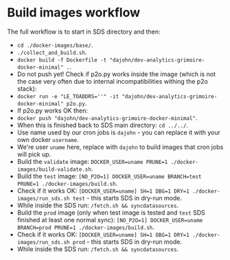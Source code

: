 # Build images workflow

The full workflow is to start in SDS directory and then:
- `cd ./docker-images/base/`.
- `./collect_and_build.sh`.
- `docker build -f Dockerfile -t "dajohn/dev-analytics-grimoire-docker-minimal" .`.
- Do not push yet! Check if p2o.py works inside the image (which is not the case very often due to internal incompatibilities withing the p2o stack):
- `docker run -e "LE_TOADDRS=''" -it "dajohn/dev-analytics-grimoire-docker-minimal" p2o.py`.
- If p2o.py works OK then:
- `docker push "dajohn/dev-analytics-grimoire-docker-minimal"`.
- When this is finished back to SDS main directory: `cd ../../`.
- Use name used by our cron jobs is `dajohn` - you can replace it with your own docker `username`.
- We're user `uname` here, replace with `dajohn` to build images that cron jobs will pick up.
- Build the `validate` image: `DOCKER_USER=uname PRUNE=1 ./docker-images/build-validate.sh`.
- Build the `test` image: `[NO_P2O=1] DOCKER_USER=uname BRANCH=test PRUNE=1 ./docker-images/build.sh`.
- Check if it works OK: `[DOCKER_USER=uname] SH=1 DBG=1 DRY=1 ./docker-images/run_sds.sh test` - this starts SDS in dry-run mode.
- While inside the SDS run: `/fetch.sh && syncdatasources`.
- Build the `prod` image (only when test image is tested and `test` SDS finished at least one normal sync): `[NO_P2O=1] DOCKER_USER=uname BRANCH=prod PRUNE=1 ./docker-images/build.sh`.
- Check if it works OK: `[DOCKER_USER=uname] SH=1 DBG=1 DRY=1 ./docker-images/run_sds.sh prod` - this starts SDS in dry-run mode.
- While inside the SDS run: `/fetch.sh && syncdatasources`.

